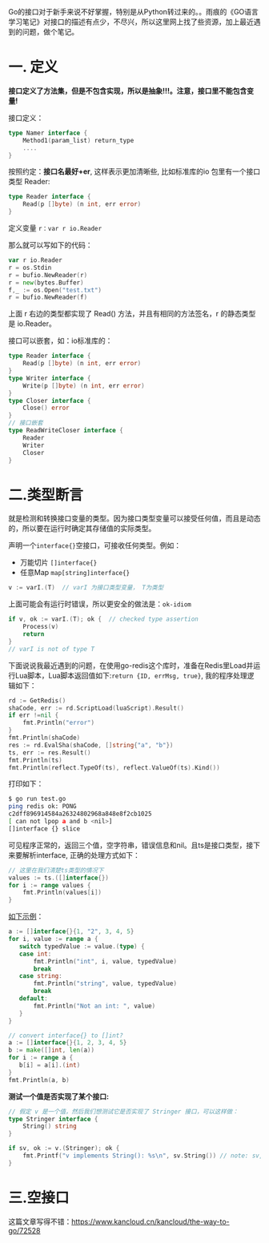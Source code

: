 Go的接口对于新手来说不好掌握，特别是从Python转过来的。。雨痕的《GO语言学习笔记》对接口的描述有点少，不尽兴，所以这里网上找了些资源，加上最近遇到的问题，做个笔记。

# 一. 定义

**接口定义了方法集，但是不包含实现，所以是抽象!!!。注意，接口里不能包含变量!**

接口定义：

```go
type Namer interface {
    Method1(param_list) return_type
    ....
}
```

按照约定：**接口名最好+er**, 这样表示更加清晰些, 比如标准库的io 包里有一个接口类型 Reader:

```go
type Reader interface {
    Read(p []byte) (n int, err error)
}
```

定义变量 `r：var r io.Reader`

那么就可以写如下的代码：

```go
var r io.Reader
r = os.Stdin
r = bufio.NewReader(r)
r = new(bytes.Buffer)
f,_ := os.Open("test.txt")
r = bufio.NewReader(f)
```

上面 r 右边的类型都实现了 Read() 方法，并且有相同的方法签名，r 的静态类型是 io.Reader。

接口可以嵌套，如：io标准库的：

```go
type Reader interface {
	Read(p []byte) (n int, err error)
}
type Writer interface {
	Write(p []byte) (n int, err error)
}
type Closer interface {
	Close() error
}
// 接口嵌套
type ReadWriteCloser interface {
	Reader
	Writer
	Closer
}
```

# 二.类型断言

就是检测和转换接口变量的类型。因为接口类型变量可以接受任何值，而且是动态的，所以要在运行时确定其存储值的实际类型。

声明一个`interface{}`空接口，可接收任何类型。例如：

- 万能切片 `[]interface{}`
- 任意Map `map[string]interface{}`



```go
v := varI.(T)  // varI 为接口类型变量， T为类型
```

上面可能会有运行时错误，所以更安全的做法是：`ok-idiom`

```go
if v, ok := varI.(T); ok {  // checked type assertion
    Process(v)
    return
}
// varI is not of type T
```

下面说说我最近遇到的问题，在使用go-redis这个库时，准备在Redis里Load并运行Lua脚本，Lua脚本返回值如下:`return {ID, errMsg, true}`, 我的程序处理逻辑如下：

```go
rd := GetRedis()
shaCode, err := rd.ScriptLoad(luaScript).Result()
if err !=nil {
	fmt.Println("error")
}
fmt.Println(shaCode)
res := rd.EvalSha(shaCode, []string{"a", "b"})
ts, err := res.Result()
fmt.Println(ts)
fmt.Println(reflect.TypeOf(ts), reflect.ValueOf(ts).Kind())
```

打印如下：

```bash
$ go run test.go
ping redis ok: PONG
c2dff896914584a26324802968a848e8f2cb1025
[ can not lpop a and b <nil>]
[]interface {} slice
```

可见程序正常的，返回三个值，空字符串，错误信息和nil。且ts是接口类型，接下来要解析interface, 正确的处理方式如下：

```go
// 这里在我们清楚ts类型的情况下
values := ts.([]interface{})
for i := range values {
	fmt.Println(values[i])
}
```

[如下示例](https://stackoverflow.com/questions/24453420/how-to-convert-interface-to-int)：

```go
a := []interface{}{1, "2", 3, 4, 5}
for i, value := range a {
   switch typedValue := value.(type) {
   case int:
       fmt.Println("int", i, value, typedValue)
       break
   case string:
       fmt.Println("string", value, typedValue)
       break
   default:
       fmt.Println("Not an int: ", value)
   }
}

// convert interface{} to []int?
a := []interface{}{1, 2, 3, 4, 5}
b := make([]int, len(a))
for i := range a {
   b[i] = a[i].(int)
}
fmt.Println(a, b)
```



**测试一个值是否实现了某个接口:**

```go
// 假定 v 是一个值，然后我们想测试它是否实现了 Stringer 接口，可以这样做：
type Stringer interface {
    String() string
}

if sv, ok := v.(Stringer); ok {
    fmt.Printf("v implements String(): %s\n", sv.String()) // note: sv, not v
}
```

# 三.空接口

这篇文章写得不错：https://www.kancloud.cn/kancloud/the-way-to-go/72528




